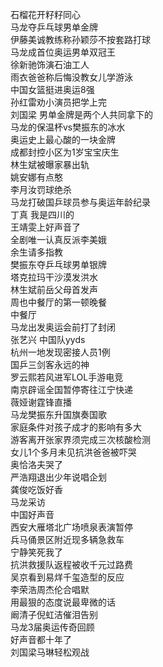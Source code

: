 石榴花开籽籽同心  
马龙夺乒乓球男单金牌  
伊藤美诚教练称孙颖莎不按套路打球  
马龙成首位奥运男单双冠王  
徐新驰饰演石油工人  
雨衣爸爸称后悔没教女儿学游泳  
中国女篮挺进奥运8强  
孙红雷劝小演员把学上完  
刘国梁 男单金牌是两个人共同拿下的  
马龙的保温杯vs樊振东的冰水  
奥运史上最心酸的一块金牌  
成都封控小区为1岁宝宝庆生  
林生斌被曝家暴出轨  
姚安娜有点憨  
李月汝罚球绝杀  
马龙打破国乒球员参与奥运年龄纪录  
丁真 我是四川的  
王靖雯上好声音了  
全剧唯一认真反派李美娥  
余生请多指教  
樊振东夺乒乓球男单银牌  
塔克拉玛干沙漠发洪水  
林生斌前岳父母首发声  
周也中餐厅的第一顿晚餐  
中餐厅  
马龙出发奥运会前打了封闭  
张艺兴 中国队yyds  
杭州一地发现密接人员1例  
国乒三剑客永远的神  
罗云熙若风进军LOL手游电竞  
南京辟谣全国暂停寄往江宁快递  
薇娅谢霆锋直播  
马龙樊振东升国旗奏国歌  
家庭条件对孩子成才的影响有多大  
游客离开张家界须完成三次核酸检测  
女儿1个多月未见抗洪爸爸被吓哭  
奥恰洛夫哭了  
严浩翔退出少年说唱企划  
龚俊吃饭好香  
马龙采访  
中国好声音  
西安大雁塔北广场喷泉表演暂停  
兵马俑景区附近现多辆急救车  
宁静笑死我了  
抗洪救援队返程被收千元过路费  
吴京看到易烊千玺造型的反应  
李荣浩周杰伦合唱默  
用最狠的态度说最卑微的话  
阚清子倪虹洁催泪告别  
马龙3届奥运传奇回顾  
好声音都十年了  
刘国梁马琳轻松观战  
